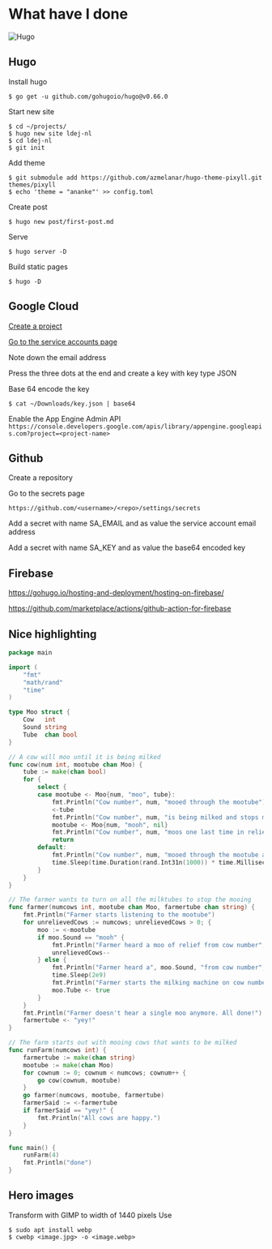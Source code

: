 # What have I done

![Hugo](https://github.com/ldej/ldej-nl/workflows/Hugo/badge.svg)

## Hugo
Install hugo
```shell script
$ go get -u github.com/gohugoio/hugo@v0.66.0
```
Start new site
```shell script
$ cd ~/projects/
$ hugo new site ldej-nl
$ cd ldej-nl
$ git init
```
Add theme
```shell script
$ git submodule add https://github.com/azmelanar/hugo-theme-pixyll.git themes/pixyll
$ echo 'theme = "ananke"' >> config.toml
```
Create post
```shell script
$ hugo new post/first-post.md
```
Serve
```shell script
$ hugo server -D
```
Build static pages
```shell script
$ hugo -D
```

## Google Cloud

[Create a project](https://console.cloud.google.com/projectcreate)

[Go to the service accounts page](https://console.cloud.google.com/iam-admin/serviceaccounts)

Note down the email address

Press the three dots at the end and create a key with key type JSON

Base 64 encode the key
```shell script
$ cat ~/Downloads/key.json | base64
```

Enable the App Engine Admin API
`https://console.developers.google.com/apis/library/appengine.googleapis.com?project=<project-name>`

## Github

Create a repository

Go to the secrets page

`https://github.com/<username>/<repo>/settings/secrets`

Add a secret with name SA_EMAIL and as value the service account email address

Add a secret with name SA_KEY and as value the base64 encoded key

## Firebase

https://gohugo.io/hosting-and-deployment/hosting-on-firebase/

https://github.com/marketplace/actions/github-action-for-firebase

## Nice highlighting

```go {linenos=table,hl_lines=[8,"15-17"],linenostart=199}
package main

import (
    "fmt"
    "math/rand"
    "time"
)

type Moo struct {
    Cow   int
    Sound string
    Tube  chan bool
}

// A cow will moo until it is being milked
func cow(num int, mootube chan Moo) {
    tube := make(chan bool)
    for {
        select {
        case mootube <- Moo{num, "moo", tube}:
            fmt.Println("Cow number", num, "mooed through the mootube")
            <-tube
            fmt.Println("Cow number", num, "is being milked and stops mooing")
            mootube <- Moo{num, "mooh", nil}
            fmt.Println("Cow number", num, "moos one last time in relief")
            return
        default:
            fmt.Println("Cow number", num, "mooed through the mootube and was ignored")
            time.Sleep(time.Duration(rand.Int31n(1000)) * time.Millisecond)
        }
    }
}

// The farmer wants to turn on all the milktubes to stop the mooing
func farmer(numcows int, mootube chan Moo, farmertube chan string) {
    fmt.Println("Farmer starts listening to the mootube")
    for unrelievedCows := numcows; unrelievedCows > 0; {
        moo := <-mootube
        if moo.Sound == "mooh" {
            fmt.Println("Farmer heard a moo of relief from cow number", moo.Cow)
            unrelievedCows--
        } else {
            fmt.Println("Farmer heard a", moo.Sound, "from cow number", moo.Cow)
            time.Sleep(2e9)
            fmt.Println("Farmer starts the milking machine on cow number", moo.Cow)
            moo.Tube <- true
        }
    }
    fmt.Println("Farmer doesn't hear a single moo anymore. All done!")
    farmertube <- "yey!"
}

// The farm starts out with mooing cows that wants to be milked
func runFarm(numcows int) {
    farmertube := make(chan string)
    mootube := make(chan Moo)
    for cownum := 0; cownum < numcows; cownum++ {
        go cow(cownum, mootube)
    }
    go farmer(numcows, mootube, farmertube)
    farmerSaid := <-farmertube
    if farmerSaid == "yey!" {
        fmt.Println("All cows are happy.")
    }
}

func main() {
    runFarm(4)
    fmt.Println("done")
}
```

## Hero images

Transform with GIMP to width of 1440 pixels
Use
```
$ sudo apt install webp
$ cwebp <image.jpg> -o <image.webp>
```
